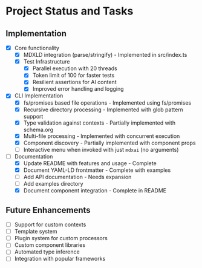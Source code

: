 # Project Status and Tasks

## Implementation

- [x] Core functionality
  - [x] MDXLD integration (parse/stringify) - Implemented in src/index.ts
  - [x] Test Infrastructure
    - [x] Parallel execution with 20 threads
    - [x] Token limit of 100 for faster tests
    - [x] Resilient assertions for AI content
    - [x] Improved error handling and logging
- [x] CLI Implementation
  - [x] fs/promises based file operations - Implemented using fs/promises
  - [x] Recursive directory processing - Implemented with glob pattern support
  - [x] Type validation against contexts - Partially implemented with schema.org
  - [x] Multi-file processing - Implemented with concurrent execution
  - [x] Component discovery - Partially implemented with component props
  - [ ] Interactive menu when invoked with just `mdxai` (no arguments)
- [ ] Documentation
  - [x] Update README with features and usage - Complete
  - [x] Document YAML-LD frontmatter - Complete with examples
  - [ ] Add API documentation - Needs expansion
  - [ ] Add examples directory
  - [x] Document component integration - Complete in README

## Future Enhancements

- [ ] Support for custom contexts
- [ ] Template system
- [ ] Plugin system for custom processors
- [ ] Custom component libraries
- [ ] Automated type inference
- [ ] Integration with popular frameworks
